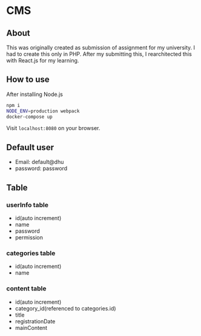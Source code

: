 # CMS

## About

This was originally created as submission of assignment for my university. I had to create this only in PHP. After my submitting this, I rearchitected this with React.js for my learning.

## How to use

After installing Node.js

```sh
npm i
NODE_ENV=production webpack
docker-compose up
```

Visit ``localhost:8080`` on your browser.

## Default user

- Email: default@dhu
- password: password

## Table

### userInfo table

- id(auto increment)
- name
- password
- permission

### categories table

- id(auto increment)
- name

### content table

- id(auto increment)
- category_id(referenced to categories.id)
- title
- registrationDate
- mainContent
